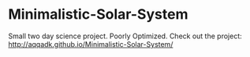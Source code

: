 Minimalistic-Solar-System
=========================

Small two day science project.
Poorly Optimized.
Check out the project: http://aqqadk.github.io/Minimalistic-Solar-System/
